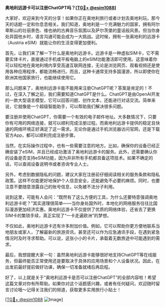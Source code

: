 **奥地利远游卡可以注册ChatGPT吗？[[TG💪+ @esim1088](https://t.me/s/esim1088)]**

大家好，欢迎来到今天的分享！如果你正在奥地利旅行或者计划去奥地利玩，那今天的话题一定和你息息相关。我们知道，奥地利是一个充满魅力的国家，拥有阿尔卑斯山的壮丽景色、维也纳的古典音乐氛围以及萨尔茨堡的童话般风景。但当你身处异国他乡时，语言沟通可能会成为一大挑战。这时候，拥有一张奥地利的远游卡（Austria eSIM）就能让你的生活变得更加便利。

首先，让我们来了解一下什么是奥地利远游卡。远游卡是一种虚拟SIM卡，它不需要实体卡片，直接通过手机或平板电脑上的eSIM功能激活即可使用。这意味着你可以轻松地在奥地利境内享受高速互联网连接，无论是浏览网页、观看视频还是使用各种应用程序，都能流畅进行。而且，这种卡通常支持多国漫游，所以即使你在欧洲其他国家旅行，也能继续使用它。

那么问题来了，奥地利远游卡能不能用来注册ChatGPT呢？答案是肯定的！不过，在深入了解之前，我们需要知道ChatGPT是什么。ChatGPT是由OpenAI开发的一款大型语言模型，它可以回答问题、创作文本，还能进行对话交流。简单来说，它就像是一个超级智能助手，可以帮助我们解决很多问题。

要注册并使用ChatGPT，你需要一个有效的电子邮件地址。大多数情况下，只要你有可用的网络连接，就可以顺利完成注册过程。而奥地利远游卡提供的稳定且快速的网络环境正好满足了这一需求。无论你是通过手机浏览器访问官网，还是下载官方App，都可以顺利完成注册步骤。

当然，在实际操作过程中，也有一些需要注意的地方。比如，确保你的设备已经正确安装了eSIM，并且已经成功激活了奥地利远游卡的服务。此外，还需要确认你的设备是否支持eSIM功能，因为并非所有手机都具备这项技术。如果不确定的话，可以查阅设备说明书或者咨询专业人士。

另外，考虑到数据隐私的问题，建议大家在注册前仔细阅读相关的服务条款和隐私政策。这样不仅能更好地保护个人信息安全，还能避免不必要的麻烦。同时，也要注意不要随意泄露自己的账号信息，以免被不法分子利用。

说到这里，可能有人会问：“既然有了这么方便的工具，为什么还要特意强调奥地利远游卡呢？”其实道理很简单——当你身处国外时，本地化的网络服务往往比国际漫游更加经济实惠。奥地利远游卡不仅提供了优质的网络体验，还省去了更换SIM卡的繁琐手续，真正实现了“一卡走遍欧洲”的梦想。

不仅如此，奥地利远游卡还有许多附加价值。例如，它可以帮助你更方便地联系当地朋友或家人，了解最新的旅游资讯，甚至还可以作为应急通讯手段，在遇到紧急情况时及时寻求帮助。可以说，这张小小的卡片，承载着无数旅途中可能遇到的需求。

最后，我想提醒大家一句：虽然奥地利远游卡能够很好地支持ChatGPT等在线服务，但最终能否正常使用还是要取决于具体的应用场景和个人设备状况。因此，在出发前最好提前做好功课，确保一切准备就绪后再启程。

好了，以上就是关于“奥地利远游卡是否可以注册ChatGPT”的全部内容啦！希望这篇文章对你有所帮助。如果你对这个话题感兴趣，或者有任何疑问，欢迎随时留言讨论哦～记得关注我们的频道，获取更多实用旅行小贴士！

[[TG💪+ @esim1088](https://t.me/s/esim1088) ![Image](https://i.postimg.cc/4NQfJmqS/Snipaste-2025-05-13-00-14-12.png)]